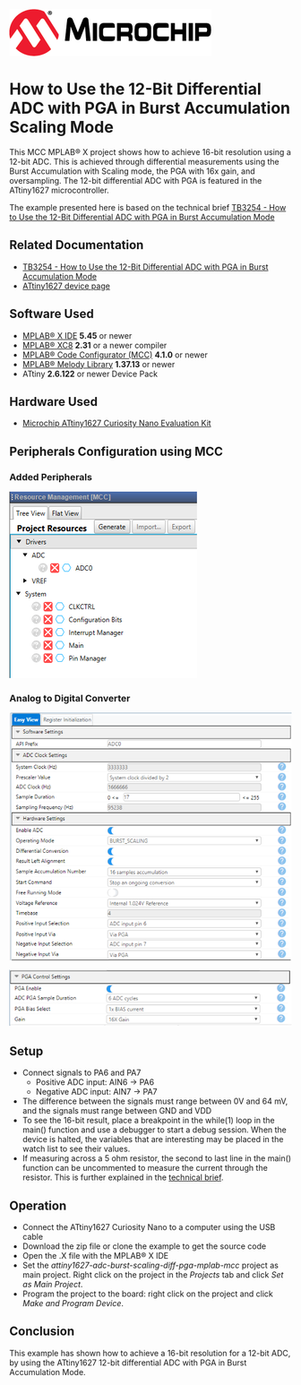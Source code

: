 <!-- Please do not change this logo with link -->
[![MCHP](images/microchip.png)](https://www.microchip.com)

# How to Use the 12-Bit Differential ADC with PGA in Burst Accumulation Scaling Mode

This MCC MPLAB® X project shows how to achieve 16-bit resolution using a 12-bit ADC. This is achieved through differential measurements using the Burst Accumulation with Scaling mode, the PGA with 16x gain, and oversampling. The 12-bit differential ADC with PGA is featured in the ATtiny1627 microcontroller.

The example presented here is based on the technical brief [TB3254 - How to Use the 12-Bit Differential ADC with PGA in Burst Accumulation Mode](https://www.microchip.com/wwwappnotes/appnotes.aspx?appnote=en1003019)

## Related Documentation
* [TB3254 - How to Use the 12-Bit Differential ADC with PGA in Burst Accumulation Mode](https://www.microchip.com/wwwappnotes/appnotes.aspx?appnote=en1003019)
* [ATtiny1627 device page](https://www.microchip.com/wwwproducts/en/ATTINY1627)

## Software Used
* [MPLAB® X IDE](http://www.microchip.com/mplab/mplab-x-ide) **5.45** or newer 
* [MPLAB® XC8](http://www.microchip.com/mplab/compilers) **2.31** or a newer compiler 
* [MPLAB® Code Configurator (MCC)](https://www.microchip.com/mplab/mplab-code-configurator) **4.1.0** or newer 
* [MPLAB® Melody Library](https://www.microchip.com/mplab/mplab-code-configurator) **1.37.13** or newer 
* ATtiny **2.6.122** or newer Device Pack

## Hardware Used
* [Microchip ATtiny1627 Curiosity Nano Evaluation Kit](https://www.microchip.com/developmenttools/ProductDetails/DM080104)


## Peripherals Configuration using MCC
### Added Peripherals
![Added Peripherals](images/Peripherals.png "Added Peripherals")
### Analog to Digital Converter
![ADC0](images/Adc1.PNG "ADC0")

![ADC0](images/Adc2.PNG "ADC0")


## Setup
* Connect signals to PA6 and PA7
  * Positive ADC input: AIN6 -> PA6
  * Negative ADC input: AIN7 -> PA7
* The difference between the signals must range between 0V and 64 mV, and the signals must range between GND and VDD
* To see the 16-bit result, place a breakpoint in the while(1) loop in the main() function and use a debugger to start a debug session. When the device is halted, the variables that are interesting may be placed in the watch list to see their values. 
* If measuring across a 5 ohm resistor, the second to last line in the main() function can be uncommented to measure the current through the resistor. This is further explained in the [technical brief](https://www.microchip.com/wwwappnotes/appnotes.aspx?appnote=en1003019).

## Operation
* Connect the ATtiny1627 Curiosity Nano to a computer using the USB cable
* Download the zip file or clone the example to get the source code
* Open the .X file with the MPLAB® X IDE
* Set the *attiny1627-adc-burst-scaling-diff-pga-mplab-mcc* project as main project. Right click on the project in the *Projects* tab and click *Set as Main Project*.
* Program the project to the board: right click on the project and click *Make and Program Device*. 

## Conclusion
This example has shown how to achieve a 16-bit resolution for a 12-bit ADC, by using the ATtiny1627 12-bit differential ADC with PGA in Burst Accumulation Mode.